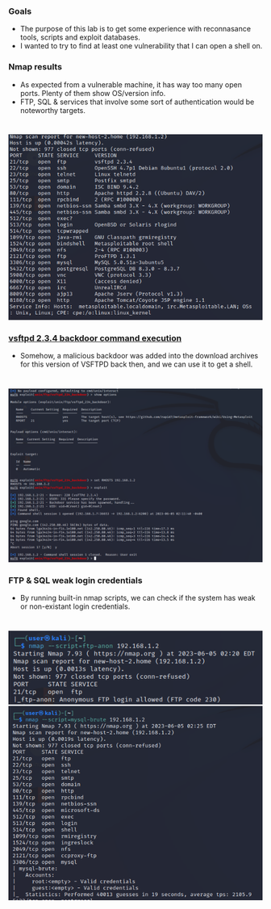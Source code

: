 ### Goals
* The purpose of this lab is to get some experience with reconnasance tools, scripts and exploit databases.
* I wanted to try to find at least one vulnerability that I can open a shell on.
### Nmap results
* As expected from a vulnerable machine, it has way too many open ports. Plenty of them show OS/version info.
* FTP, SQL & services that involve some sort of authentication would be noteworthy targets.
#
![](./images/Metasploitable2nmap.png) 
### [vsftpd 2.3.4 backdoor command execution](https://www.rapid7.com/db/modules/exploit/unix/ftp/vsftpd_234_backdoor/)
* Somehow, a malicious backdoor was added into the download archives for this version of VSFTPD back then, and
  we can use it to get a shell.
#
![](./images/VSFTPD.png)
### FTP & SQL weak login credentials
* By running built-in nmap scripts, we can check if the system has weak or non-existant login credentials.
#
![](./images/FTPANON.png)
![](./images/SQLBRUTE.png)
